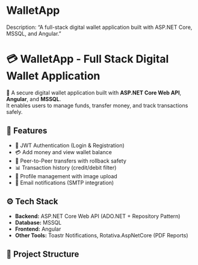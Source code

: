 # WalletApp
Description: “A full-stack digital wallet application built with ASP.NET Core, MSSQL, and Angular.”
# 💳 WalletApp - Full Stack Digital Wallet Application

🚀 A secure digital wallet application built with **ASP.NET Core Web API**, **Angular**, and **MSSQL**.  
It enables users to manage funds, transfer money, and track transactions safely.  

## 🔑 Features
- 🔐 JWT Authentication (Login & Registration)
- 💳 Add money and view wallet balance
- 🔄 Peer-to-Peer transfers with rollback safety
- 📊 Transaction history (credit/debit filter)
- 📁 Profile management with image upload
- 📧 Email notifications (SMTP integration)

## ⚙️ Tech Stack
- **Backend:** ASP.NET Core Web API (ADO.NET + Repository Pattern)
- **Database:** MSSQL
- **Frontend:** Angular
- **Other Tools:** Toastr Notifications, Rotativa.AspNetCore (PDF Reports)

## 📂 Project Structure
